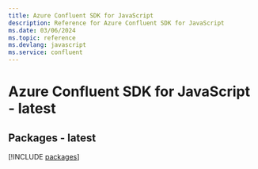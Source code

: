 ```yaml
---
title: Azure Confluent SDK for JavaScript
description: Reference for Azure Confluent SDK for JavaScript
ms.date: 03/06/2024
ms.topic: reference
ms.devlang: javascript
ms.service: confluent
---
```

# Azure Confluent SDK for JavaScript - latest
## Packages - latest
[!INCLUDE [packages](confluent-index.md)]